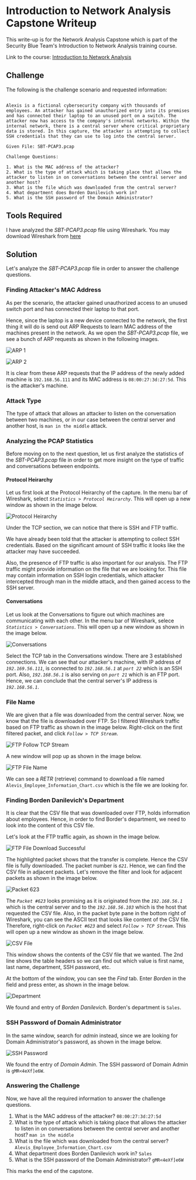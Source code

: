 # Introduction to Network Analysis Capstone Writeup

This write-up is for the Network Analysis Capstone which is part of the Security Blue Team's Introduction to Network Analysis training course.

Link to the course: [Introduction to Network Analysis](https://www.securityblue.team/courses/introduction-to-network-analysis)

## Challenge

The following is the challenge scenario and requested information:

```

Alexis is a fictional cybersecurity company with thousands of employees. An attacker has gained unauthorized entry into its premises and has connected their laptop to an unused port on a switch. The attacker now has access to the company's internal networks. Within the internal network, there is a central server where critical proprietary data is stored. In this capture, the attacker is attempting to collect SSH credentials that they can use to log into the central server.

Given File: SBT-PCAP3.pcap

Challenge Questions:

1. What is the MAC address of the attacker?
2. What is the type of attack which is taking place that allows the attacker to listen in on conversations between the central server and another host?
3. What is the file which was downloaded from the central server?
4. What department does Borden Danilevich work in?
5. What is the SSH password of the Domain Administrator?

```

## Tools Required

I have analyzed the _SBT-PCAP3.pcap_ file using Wireshark. You may download Wireshark from [here](https://www.wireshark.org/download.html)

## Solution

Let's analyze the _SBT-PCAP3.pcap_ file in order to answer the challenge questions.

### Finding Attacker's MAC Address

As per the scenario, the attacker gained unauthorized access to an unused switch port and has connected their laptop to that port.

Hence, since the laptop is a new device connected to the network, the first thing it will do is send out ARP Requests to learn MAC address of the machines present in the network. As we open the _SBT-PCAP3.pcap_ file, we see a bunch of ARP requests as shown in the following images.

![ARP 1](../images/net_analysis_capstone_sbt/pcap3_mac_address.png)

![ARP 2](../images/net_analysis_capstone_sbt/pcap3_confirm_new_addition.png)

It is clear from these ARP requests that the IP address of the newly added machine is `192.168.56.111` and its MAC address is `08:00:27:3d:27:5d`. This is the attacker's machine.

### Attack Type

The type of attack that allows an attacker to listen on the conversation between two machines, or in our case between the central server and another host, is `man in the middle` attack.

### Analyzing the PCAP Statistics

Before moving on to the next question, let us first analyze the statistics of the _SBT-PCAP3.pcap_ file in order to get more insight on the type of traffic and conversations between endpoints.

#### Protocol Heirarchy

Let us first look at the Protocol Heirarchy of the capture. In the menu bar of Wireshark, select _`Statistics > Protocol Heirarchy`_. This will open up a new window as shown in the image below.

![Protocol Heirarchy](../images/net_analysis_capstone_sbt/pcap3_protocol_heirarchy.png)

Under the TCP section, we can notice that there is SSH and FTP traffic.

We have already been told that the attacker is attempting to collect SSH credentials. Based on the significant amount of SSH traffic it looks like the attacker may have succeeded.

Also, the presence of FTP traffic is also important for our analysis. The FTP traffic might provide information on the file that we are looking for. This file may contain information on SSH login credentials, which attacker intercepted through man in the middle attack, and then gained access to the SSH server.

#### Conversations

Let us look at the Conversations to figure out which machines are communicating with each other. In the menu bar of Wireshark, selece _`Statistics > Conversations`_. This will open up a new window as shown in the image below.

![Conversations](../images/net_analysis_capstone_sbt/pcap3_conversations.png)

Select the TCP tab in the Conversations window. There are 3 established connections. We can see that our attacker's machine, with IP address of _`192.169.56.111`_, is connected to _`192.168.56.1`_ at _`port 22`_ which is an SSH port. Also, _`192.168.56.1`_ is also serving on _`port 21`_ which is an FTP port. Hence, we can conclude that the central server's IP address is _`192.168.56.1`_. 

### File Name

We are given that a file was downloaded from the central server. Now, we know that the file is downloaded over FTP. So I filtered Wireshark traffic based on FTP traffic as shown in the image below. Right-click on the first filtered packet, and click _`Follow > TCP Stream`_.

![FTP Follow TCP Stream](../images/net_analysis_capstone_sbt/pcap3_ftp_follow_stream.png)

A new window will pop up as shown in the image below.

![FTP File Name](../images/net_analysis_capstone_sbt/pcap3_file_name.png)

We can see a _RETR_ (retrieve) command to download a file named `Alevis_Employee_Information_Chart.csv` which is the file we are looking for.

### Finding Borden Danilevich's Department

It is clear that the CSV file that was downloaded over FTP, holds information about employees. Hence, in order to find Border's department, we need to look into the content of this CSV file.

Let's look at the FTP traffic again, as shown in the image below.

![FTP File Download Successful](../images/net_analysis_castone_sbt/pcap3_reference_packet.png)

The highlighted packet shows that the transfer is complete. Hence the CSV file is fully downloaded. The packet number is _`621`_. Hence, we can find the CSV file in adjacent packets. Let's remove the filter and look for adjacent packets as shown in the image below.

![Packet 623](../images/net_analysis_capstone_sbt/pcap3_packet623.png)

The _`Packet #623`_ looks promising as it is originated from the _`192.168.56.1`_ which is the central server and to the _`192.168.56.103`_ which is the host that requested the CSV file. Also, in the packet byte pane in the bottom right of Wireshark, you can see the ASCII text that looks like content of the CSV file. Therefore, right-click on _`Packet #623`_ and select _`Follow > TCP Stream`_. This will open up a new window as shown in the image below.

![CSV File](../images/net_analysis_capstone_sbt/pcap3_csv.png)

This window shows the contents of the CSV file that we wanted. The 2nd line shows the table headers so we can find out which value is first name, last name, department, SSH password, etc.

At the bottom of the window, you can see the _Find_ tab. Enter _Borden_ in the field and press enter, as shown in the image below.

![Department](../images/net_analysis_capstone_sbt/pcap3_dept.png)

We found and entry of _Borden Danilevich_. Borden's department is `Sales`.

### SSH Password of Domain Administrator

In the same window, search for _admin_ instead, since we are looking for Domain Administrator's password, as shown in the image below.

![SSH Password](../images/net_analysis_capstone_sbt/pcap3_admin_password.png)

We found the entry of _Domain Admin_. The SSH password of Domain Admin is `gMR<4eXf]e6W`.

### Answering the Challenge

Now, we have all the required information to answer the challenge questions.

1. What is the MAC address of the attacker? `08:00:27:3d:27:5d`
2. What is the type of attack which is taking place that allows the attacker to listen in on conversations between the central server and another host? `man in the middle`
3. What is the file which was downloaded from the central server? `Alevis_Employee_Information_Chart.csv`
4. What department does Borden Danilevich work in? `Sales`
5. What is the SSH password of the Domain Administrator? `gMR<4eXf]e6W`

This marks the end of the capstone.